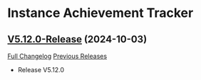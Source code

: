 # Instance Achievement Tracker

## [V5.12.0-Release](https://github.com/Dragnogd/Instance-Achievement-Tracker/tree/V5.12.0-Release) (2024-10-03)
[Full Changelog](https://github.com/Dragnogd/Instance-Achievement-Tracker/commits/V5.12.0-Release) [Previous Releases](https://github.com/Dragnogd/Instance-Achievement-Tracker/releases)

- Release V5.12.0  
